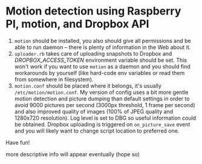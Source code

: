 # Motion detection using Raspberry PI, motion, and Dropbox API

1. `motion` should be installed, you also should give all permissions and be able to run daemon – there is plenty of information in the Web about it.
2. `uploader.rb` takes care of uploading snapshots to Dropbox and *DROPBOX_ACCESS_TOKEN* environment variable should be set. This won't work if you want to use `motion` as a daemon and you should find workarounds by yourself (like hard-code env variables or read them from somewhere in filesystem).
3. `motion.conf` should be placed where it belongs, it's usually `/etc/motion/motion.conf`. My version of config uses a bit more gentle motion detection and picture dumping than default settings in order to avoid 9000 pictures per second (3000px threshold, 1 frame per second) and also improved quality of images (100% of JPEG quality and 1280x720 resolution). Log level is set to DBG so useful information could be obtained. Dropbox uploading is triggered on `on_picture_save` event and you will likely want to change script location to preferred one.

Have fun!

more descriptive info will appear eventually (hope so)
